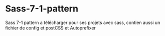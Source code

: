 # Sass-7-1-pattern
Sass 7-1 pattern a télécharger pour ses projets avec sass, contien aussi un fichier de config et postCSS et Autoprefixer
